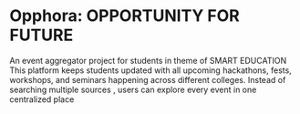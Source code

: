 # Opphora: OPPORTUNITY FOR FUTURE
An event aggregator project for students in theme of SMART EDUCATION
This platform keeps students updated with all upcoming hackathons, fests, workshops, and seminars happening across different colleges.
Instead of searching multiple sources , users can explore every event in one centralized place
